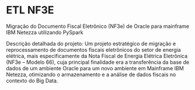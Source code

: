 # ETL NF3E
Migração do Documento Fiscal Eletrônico (NF3e) de Oracle para mainframe IBM Netezza utilizando PySpark

Descrição detalhada do projeto:
Um projeto estratégico de migração e reprocessamento de documentos fiscais eletrônicos do setor de energia elétrica, mais especificamente da Nota Fiscal de Energia Elétrica Eletrônica (NF3e – Modelo 66), cuja principal finalidade era a transferência da base de dados de um ambiente Oracle para um novo ambiente em Mainframe IBM Netezza, otimizando o armazenamento e a análise de dados fiscais no contexto do Big Data.
